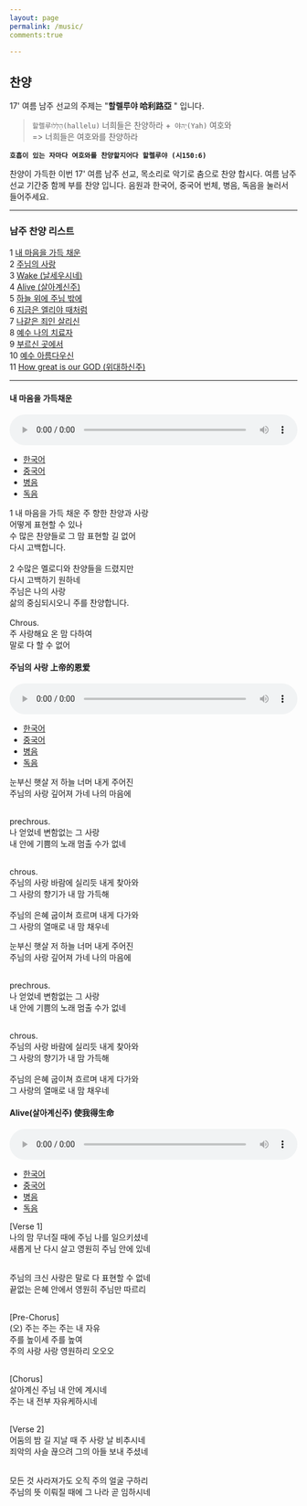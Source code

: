 ```yaml
---
layout: page
permalink: /music/
comments:true

---
```



## 찬양


17' 여름 남주 선교의 주제는 "**할렐루야 哈利路亞**  " 입니다. 

 >`할렐루הַלְּלוּ(hallelu)` 너희들은 찬양하라 +` 야יָהּ(Yah)` 여호와  <br />
     => 너희들은 여호와를 찬양하라

 **`호흡이 있는 자마다 여호와를 찬양할지어다 할렐루야 (시150:6)`**
    
     
찬양이 가득한 이번 17' 여름 남주 선교, 목소리로 악기로 춤으로 찬양 합시다. 여름 남주 선교 기간중 함께 부를 찬양 입니다. 음원과 한국어, 중국어 번체, 병음, 독음을 눌러서 들어주세요. 

---

###  남주 찬양 리스트


   1 [내 마음을 가득 채운](#track_1) <br /> 2 [주님의 사랑](#track_2) <br />
    3 [Wake (날세우시네)](#track_3) <br />
    4 [Alive (살아계신주)](#track_4) <br />
    5 [하늘 위에 주님 밖에](#track_5) <br />
    6 [지금은 엘리야 때처럼](#track_6) <br />
    7 [나같은 죄인 살리신](#track_7)    <br />
    8 [예수 나의 치료자 ](#track_8)<br />
    9 [부르신 곳에서](#track_9) <br />
    10 [예수 아름다우신](#track_10) <br />
    11 [How great is our GOD (위대하신주)  ](#track_11)

---

<div id="track_1">

<h4>내 마음을 가득채운</h4>

<audio controls preload="auto" style="width:100%;">
    <source src="../music/track_1.acc" type="audio/mp4">
    <source src="../music/track_1.mp3" type="audio/mpeg">
</audio>

<ul class="tab_tit" id="t1">
    <li><a href="#tab_1">한국어</a></li>
    <li><a href="#tab_2">중국어</a></li>
    <li><a href="#tab_3">병음</a></li>
    <li><a href="#tab_4">독음</a></li>
</ul>


<div id="tab_1" class="tab_content" style="display:block">
1 내 마음을 가득 채운 주 향한 찬양과 사랑 <br />
어떻게 표현할 수 있나 <br />
수 많은 찬양들로 그 맘 표현할 길 없어 <br />
다시 고백합니다. <br /><br />
2 수많은 멜로디와 찬양들을 드렸지만 <br />
다시 고백하기 원하네 <br />
주님은 나의 사랑 <br />
삶의 중심되시오니 주를 찬양합니다.<br /><br />
Chrous. <br />
주 사랑해요 온 맘 다하여 <br />
말로 다 할 수 없어 <br />
 </div>
 
 <div  id="tab_2" class="tab_content" style="display:none">
 1 我的心灵充满对主的赞美和爱, 无法用言语表达 <br />
 虽然有很多赞美, 也不能表达我的心, 所以我再次告白. <br />
         
 2 有很多音乐和赞美都献给主, 但是我愿意再次告白. <br />
 主啊, 您是我的爱, 我的一切, 因此我赞美主. <br /><br />
        
 Chrous. <br /> <br />
 主啊, 我爱您, 用我的一切来赞美您.
 哦, 主, 我爱您, 我赞美主.<br /><br />
        
 Bridge. <br />
 感谢给我能再表白主的恩爱的新一天 <br />
 感谢给我能再表白的赞扬 <br />
 </div>
 <div id="tab_3" class="tab_content" style="display:none"> 
 1 wǒ dí xīn líng chōng mǎn duì zhǔ dí zàn měi hé ài , <br />  
  wú fǎ yòng yán yǔ biǎo dá <br /> 
 suī rán yǒu hěn duō zàn měi ,   <br />
 yě bù néng biǎo dá wǒ dí xīn ,  <br /> suǒ yǐ wǒ zài cì gào bái . <br /> 
        
 2 yǒu hěn duō yīn lè hé zàn měi dū xiàn gěi zhǔ ,  <br /> dàn shì wǒ yuàn yì zài cì gào bái . <br />
 zhǔ ā ,  <br /> nín shì wǒ dí ài ,  <br /> wǒ dí yī qiē ,<br />   yīn cǐ wǒ zàn měi zhǔ . <br />
        
 Chrous. <br />
 zhǔ ā ,   wǒ ài nín , <br />  yòng wǒ dí yī qiē lái zàn měi nín . <br /> 
 ó ,   zhǔ ,   wǒ ài nín , <br />  wǒ zàn měi zhǔ . <br />  
        
 Bridge. <br />
 gǎn xiè gěi wǒ néng zài biǎo bái zhǔ dí ēn ài dí xīn yī tiān <br /> 
 gǎn xiè gěi wǒ néng zài biǎo bái dí zàn yáng <br />
 </div>
 <div id="tab_4"  class="tab_content" style="display:none">
 1 워 띠 신 링 총 만 뛔이 주 띠 짠 메이 허 아이 ,   우 파 용 얜 위 뺘오 따 <br /> 
 쒜이 란 요우 헌 뚜어 짠 메이 ,   예 뿌 넝 뺘오 따 워 띠 신 ,   쑤어 이 워 짜이 츠 까오 빠이 . <br />
        
 2 요우 헌 뚜어 인 러 허 짠 메이 뚜 시앤 께이 주 ,   딴 스 워 위앤 이 짜이 츠 까오 빠이 .  <br />
 주 아 ,   닌 스 워 띠 아이 ,   워 띠 이 치에 ,   인 츠 워 짠 메이 주 .  <br />
        
 Chrous. <br />
 주 아 ,   워 아이 닌 ,   용 워 띠 이 치에 라이 짠 메이 닌 . <br />
 오 ,   주 ,   워 아이 닌 ,   워 짠 메이 주 .  <br /><br />
        
 Bridge. <br />
 깐 시에 께이 워 넝 짜이 뺘오 빠이 주 띠 언 아이 띠 신 이 티앤 <br />
 깐 시에 께이 워 넝 짜이 뺘오 빠이 띠 짠 양 <br />
 </div>

</div>


<div id="track_2">

<h4>주님의 사랑 上帝的恩爱</h4>

<audio controls preload="auto" style="width:100%;">
    <source src="../music/track_2.acc" type="audio/mp4">
    <source src="../music/track_2.mp3" type="audio/mpeg">
</audio>

<ul class="tab_tit" id="t2">
    <li><a href="#t2_tab_1">한국어</a></li>
    <li><a href="#t2_tab_2">중국어</a></li>
    <li><a href="#t2_tab_3">병음</a></li>
    <li><a href="#t2_tab_4">독음</a></li>
</ul>


<div id="t2_tab_1" class="tab_content" style="display:block">
눈부신 햇살 저 하늘 너머 내게 주어진 <br />
주님의 사랑 깊어져 가네 나의 마음에 <br /><br />

prechrous. <br />
나 얻었네 변함없는 그 사랑 <br />
내 안에 기쁨의 노래 멈출 수가 없네  <br /><br />

chrous. <br />
주님의 사랑 바람에 실리듯 내게 찾아와 <br />
그 사랑의 향기가 내 맘 가득해 <br /><br />
주님의 은혜 굽이쳐 흐르며 내게 다가와 <br />
그 사랑의 열매로 내 맘 채우네 <br />
 </div>
 
 <div  id="t2_tab_2" class="tab_content" style="display:none">
耀眼的阳光,在天空之外给我的 <br />
上帝的恩爱，越来越深，在我的心里 <br /><br />

我收到了，不变的那恩爱 <br />
我心里欢乐的歌曲，无法停止 <br /><br />

上帝的恩爱，像风一样来找我 <br />
那恩爱的香气，我的心里都满满的 <br /><br />
上帝的恩典，像水一样来找我 <br />
那恩爱的果实，我的心里都满满的 <br />
 </div>
 <div id="t2_tab_3" class="tab_content" style="display:none"> 
yào yǎn dí yáng guāng , zài tiān kōng zhī wài gěi wǒ dí <br />
shàng dì dí ēn ài ， yuè lái yuè shēn ， zài wǒ dí xīn lǐ  <br /><br />

wǒ shōu dào liǎo ， bù biàn dí nà ēn ài  <br />
wǒ xīn lǐ huān lè dí gē qū ， wú fǎ tíng zhǐ  <br /><br />

shàng dì dí ēn ài ， xiàng fēng yī yàng lái zhǎo wǒ  <br />
nà ēn ài dí xiāng qì ， wǒ dí xīn lǐ dū mǎn mǎn dí  <br /><br />
shàng dì dí ēn diǎn ， xiàng shuǐ yī yàng lái zhǎo wǒ  <br />
nà ēn ài dí guǒ shí ， wǒ dí xīn lǐ dū mǎn mǎn dí <br />
 
 </div>
 <div id="t2_tab_4"  class="tab_content" style="display:none">
야오 얜 띠 양 꾸앙 , 짜이 티앤 콩 즈 와이 께이 워 띠  <br />
상 띠 띠 언 아이 ， 위에 라이 위에 션 ， 짜이 워 띠 신 리  <br /><br />
워 셔우 따오 랴오 ， 뿌 삐앤 띠 나 언 아이 <br />
워 신 리 후안 러 띠 꺼 취 ， 우 파 팅 즈 <br /><br />

상 띠 띠 언 아이 ， 샹 펑 이 양 라이 자오 워 <br />
나 언 아이 띠 샹 치 ， 워 띠 신 리 뚜 만 만 띠 <br /><br />
상 띠 띠 언 띠앤 ， 샹 쉐이 이 양 라이 자오 워 <br />
나 언 아이 띠 꾸어 스 ， 워 띠 신 리 뚜 만 만 띠 <br />
 
 </div>

</div>

<div id="t2_tab_1" class="tab_content" style="display:block">
눈부신 햇살 저 하늘 너머 내게 주어진 <br />
주님의 사랑 깊어져 가네 나의 마음에 <br /><br />

prechrous. <br />
나 얻었네 변함없는 그 사랑 <br />
내 안에 기쁨의 노래 멈출 수가 없네  <br /><br />

chrous. <br />
주님의 사랑 바람에 실리듯 내게 찾아와 <br />
그 사랑의 향기가 내 맘 가득해 <br /><br />
주님의 은혜 굽이쳐 흐르며 내게 다가와 <br />
그 사랑의 열매로 내 맘 채우네 <br />
 </div>
 
 <div  id="t2_tab_2" class="tab_content" style="display:none">
耀眼的阳光,在天空之外给我的 <br />
上帝的恩爱，越来越深，在我的心里 <br /><br />

我收到了，不变的那恩爱 <br />
我心里欢乐的歌曲，无法停止 <br /><br />

上帝的恩爱，像风一样来找我 <br />
那恩爱的香气，我的心里都满满的 <br /><br />
上帝的恩典，像水一样来找我 <br />
那恩爱的果实，我的心里都满满的 <br />
 </div>
 <div id="t2_tab_3" class="tab_content" style="display:none"> 
yào yǎn dí yáng guāng , zài tiān kōng zhī wài gěi wǒ dí <br />
shàng dì dí ēn ài ， yuè lái yuè shēn ， zài wǒ dí xīn lǐ  <br /><br />

wǒ shōu dào liǎo ， bù biàn dí nà ēn ài  <br />
wǒ xīn lǐ huān lè dí gē qū ， wú fǎ tíng zhǐ  <br /><br />

shàng dì dí ēn ài ， xiàng fēng yī yàng lái zhǎo wǒ  <br />
nà ēn ài dí xiāng qì ， wǒ dí xīn lǐ dū mǎn mǎn dí  <br /><br />
shàng dì dí ēn diǎn ， xiàng shuǐ yī yàng lái zhǎo wǒ  <br />
nà ēn ài dí guǒ shí ， wǒ dí xīn lǐ dū mǎn mǎn dí <br />
 
 </div>
 <div id="t2_tab_4"  class="tab_content" style="display:none">
야오 얜 띠 양 꾸앙 , 짜이 티앤 콩 즈 와이 께이 워 띠  <br />
상 띠 띠 언 아이 ， 위에 라이 위에 션 ， 짜이 워 띠 신 리  <br /><br />
워 셔우 따오 랴오 ， 뿌 삐앤 띠 나 언 아이 <br />
워 신 리 후안 러 띠 꺼 취 ， 우 파 팅 즈 <br /><br />

상 띠 띠 언 아이 ， 샹 펑 이 양 라이 자오 워 <br />
나 언 아이 띠 샹 치 ， 워 띠 신 리 뚜 만 만 띠 <br /><br />
상 띠 띠 언 띠앤 ， 샹 쉐이 이 양 라이 자오 워 <br />
나 언 아이 띠 꾸어 스 ， 워 띠 신 리 뚜 만 만 띠 <br />
 
 </div>



<div id="track_3">

<h4>Alive(살아계신주) 使我得生命 </h4>

<audio controls preload="auto" style="width:100%;">
    <source src="../music/track_3.acc" type="audio/mp4">
    <source src="../music/track_3.mp3" type="audio/mpeg">
</audio>

<ul class="tab_tit" id="t3">
    <li><a href="#t3_tab_1">한국어</a></li>
    <li><a href="#t3_tab_2">중국어</a></li>
    <li><a href="#t3_tab_3">병음</a></li>
    <li><a href="#t3_tab_4">독음</a></li>
</ul>


<div id="t3_tab_1" class="tab_content" style="display:block">
[Verse 1] <br />
나의 맘 무너질 때에 주님 나를 일으키셨네 <br />
새롭게 난 다시 살고 영원히 주님 안에 있네 <br /><br />

주님의 크신 사랑은 말로 다 표현할 수 없네 <br />
끝없는 은혜 안에서 영원히 주님만 따르리 <br /> <br />

[Pre-Chorus] <br />
(오) 주는 주는 주는 내 자유 <br />
주를 높이세  주를 높여 <br />
주의 사랑 사랑 영원하리 오오오 <br /><br />

[Chorus] <br />
살아계신 주님 내 안에 계시네 <br />
주는 내 전부 자유케하시네 <br /><br />

[Verse 2] <br />
어둠의 밤 길 지날 때 주 사랑 날 비추시네 <br />
죄악의 사슬 끊으려 그의 아들 보내 주셨네 <br /><br />

모든 것 사라져가도 오직 주의 얼굴 구하리 <br />
주님의 뜻 이뤄질 때에 그 나라 곧 임하시네 <br />


 </div>
 
 <div  id="t3_tab_2" class="tab_content" style="display:none">
我破碎失喪的心 你找到我 使我屬於你 <br />
從灰燼中我得生命 我在救主手中得安息 <br />
說不盡你奇妙作為 一生年日主我要跟隨 <br />
我定睛瞻仰你榮美 自由活在你無盡恩典 <br /> <br />

'Cause You are, You are, You are my freedom  <br />
我高舉你名 高舉你名 <br />
Your love, Your love Your love永不止息 Oh oh oh <br /><br />

你使我得生命 無人能取代你 <br />
你滿足我所需 你愛釋放我心 <br /><br />

在最黑暗絕望時刻 你的愛如明光照射 <br />
神的兒子來到世界 你斷開我身上的鎖鍊 <br />
世上一切都會過去 我只想要看見你榮面 <br />
我渴望你旨意成全 直到你國在地如在天 <br /><br />

'Cause You are, You are, You are my freedom <br />
我高舉你名 <br />
 
 </div>
 <div id="t3_tab_3" class="tab_content" style="display:none"> 
wǒ pò suì shī sāng dí xīn   nǐ zhǎo dào wǒ   shǐ wǒ shǔ yú nǐ  <br />
cóng huī jìn zhōng wǒ dé shēng mìng   wǒ zài jiù zhǔ shǒu zhōng dé ān xī  <br />
shuō bù jìn nǐ qí miào zuò wéi   yī shēng nián rì zhǔ wǒ yào gēn suí  <br />
wǒ dìng jīng zhān yǎng nǐ róng měi   zì yóu huó zài nǐ wú jìn ēn diǎn  <br /><br />

' Cause   You   are ,   You   are ,   You   are   my   freedom   <br />
wǒ gāo jǔ nǐ míng   gāo jǔ nǐ míng <br />
Your   love ,   Your   love   Your   love yǒng bù zhǐ xī   Oh   oh   oh  <br /><br />

nǐ shǐ wǒ dé shēng mìng   wú rén néng qǔ dài nǐ <br />
nǐ mǎn zú wǒ suǒ xū   nǐ ài shì fàng wǒ xīn <br /><br />

zài zuì hēi àn jué wàng shí kè   nǐ dí ài rú míng guāng zhào shè  <br />
shén dí ér zǐ lái dào shì jiè   nǐ duàn kāi wǒ shēn shàng dí suǒ liàn  <br />
shì shàng yī qiē dū huì guò qù   wǒ zhī xiǎng yào kàn jiàn nǐ róng miàn <br />
wǒ kě wàng nǐ zhǐ yì chéng quán   zhí dào nǐ guó zài dì rú zài tiān <br /><br />

' Cause   You   are ,   You   are ,   You   are   my   freedom <br />
wǒ gāo jǔ nǐ míng <br />
 
 
 </div>
 <div id="t3_tab_4"  class="tab_content" style="display:none">
워 포 쒜이 스 쌍 띠 신   니 자오 따오 워   스 워 슈 위 니 <br />
총 훼이 진 종 워 더 셩 밍   워 짜이 지우 주 셔우 종 더 안 시 <br />
슈어 뿌 진 니 치 먀오 쭤 웨이   이 셩 니앤 르 주 워 야오 껀 쒜이 <br />
워 띵 징 잔 양 니 롱 메이   쯔 요우 후어 짜이 니 우 진 언 띠앤 <br /><br />

' Cause   You   are ,   You   are ,   You   are   my   freedom   <br />
워 까오 쥐 니 밍   까오 쥐 니 밍 <br />
Your   love ,   Your   love   Your   love 용 뿌 즈 시   Oh   oh   oh <br /><br />

니 스 워 더 셩 밍   우 런 넝 취 따이 니 <br />
니 만 쭈 워 쑤어 쉬   니 아이 스 팡 워 신 <br /><br />

짜이 zui 헤이 안 쥐에 왕 스 커   니 띠 아이 루 밍 꾸앙 자오 셔 <br />
션 띠 얼 쯔 라이 따오 스 지에   니 뚜안 카이 워 션 상 띠 쑤어 리앤 <br />
스 상 이 치에 뚜 훼이 꾸어 취   워 즈 샹 야오 칸 지앤 니 롱 미앤 <br />
워 커 왕 니 즈 이 청 취앤   즈 따오 니 꾸어 짜이 띠 루 짜이 티앤 <br /><br />

' Cause   You   are ,   You   are ,   You   are   my   freedom <br />
워 까오 쥐 니 밍 <br />
 </div>

</div>
